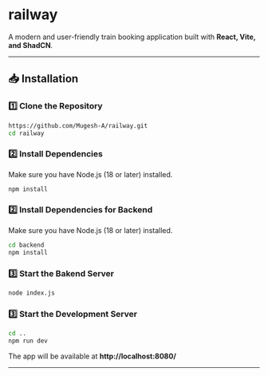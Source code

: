 # railway

A modern and user-friendly train booking application built with **React, Vite, and ShadCN**.

---

## 📥 Installation

### 1️⃣ Clone the Repository
```sh
https://github.com/Mugesh-A/railway.git
cd railway
```

### 2️⃣ Install Dependencies
Make sure you have Node.js (18 or later) installed.

```sh
npm install
```

### 2️⃣ Install Dependencies for Backend
Make sure you have Node.js (18 or later) installed.

```sh
cd backend
npm install
```
### 3️⃣ Start the Bakend Server
```sh
node index.js
```
### 3️⃣ Start the Development Server
```sh
cd ..
npm run dev
```
The app will be available at **http://localhost:8080/** 

---

